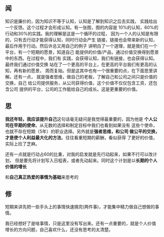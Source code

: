 ## 闻

知识是廉价的，因为知识不等于认知，认知是了解到知识之后去实践，
实践给出一个反馈。这个过程才会形成认知。有一张图，图的内容是
10%的认知，60%的行动和30%的实践。我的理解是这是一个循环的过程，
因为一个人的认知是有限的，只有去行动才能获得认知，同时行动会产生
链接，链接也会带来新的认知，最后作用于行动。然后许总又用自己的例子
讲明白了一个道理，就是我们在一个平台，有一个短期的愿景，知道自己
能提供的价值/产品，通过价值交换得到愿景中的东西。在过程中，我们有
实践，会获得认知，我们有链接，也会获得认知。最终我们通过价值交换
站在了一个更高的平台上，在更高的平台我们有更高的认知，再有新的愿景，
周而复始。但是这其中也有一个很重要的点，在下面思里讲解。还有一点，
就是强者思维，做自己的老板，了解自己和公司之间只是价值的交换，自己
给公司提供服务，从公司获得价值，这个价值不仅仅包含工资，还包含公司
提供的平台，公司的工作能给自己的成长。这是更重要的价值。

## 思

**我还年轻，我应该提升自己**这句话毫无疑问是我觉得最重要的，因为他是
**个人公司在早期的使命**。从无数的选择和制定目标中我们也看到如果没有
这些个使命，也就不存在短期（5年）的职业选择。另外就是**强者思维，和公司
做公平的交换，才是使个人利益最大化的方法**。往往看重短期的薪酬，看似获得
了更好的价值，实际上捡了芝麻。

还有一点就是行动占60的比重，对我的启发就是先行动起来，如果不行可以改计划，
但是要先将计划写入日程表，或者先动起来。同时这个计划是以**长期的个人价值的增长**

和**自己真正热爱的事情为基础**来思考的


## 修

短期来讲先把一些手头上的事情快速搞完(两件事)，才能集中精力做自己想做的事情。

我已经想好了是啥事情，只是这里没有写出来。还有一点重要的，就是个人价值
增长的方向问题，自己喜欢什么，还没有思考的太清楚。
